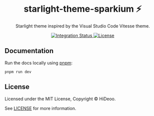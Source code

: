 <div align="center">
  <h1>starlight-theme-sparkium ⚡</h1>
  <p>Starlight theme inspired by the Visual Studio Code Vitesse theme.</p>
</div>

<div align="center">
  <a href="https://github.com/HiDeoo/starlight-theme-sparkium/actions/workflows/integration.yml">
    <img alt="Integration Status" src="https://github.com/HiDeoo/starlight-theme-sparkium/actions/workflows/integration.yml/badge.svg" />
  </a>
  <a href="https://github.com/HiDeoo/starlight-theme-sparkium/blob/main/LICENSE">
    <img alt="License" src="https://badgen.net/github/license/HiDeoo/starlight-theme-sparkium" />
  </a>
  <br />
</div>

## Documentation

Run the docs locally using [pnpm](https://pnpm.io):

```shell
pnpm run dev
```

## License

Licensed under the MIT License, Copyright © HiDeoo.

See [LICENSE](https://github.com/HiDeoo/starlight-theme-sparkium/blob/main/LICENSE) for more information.
